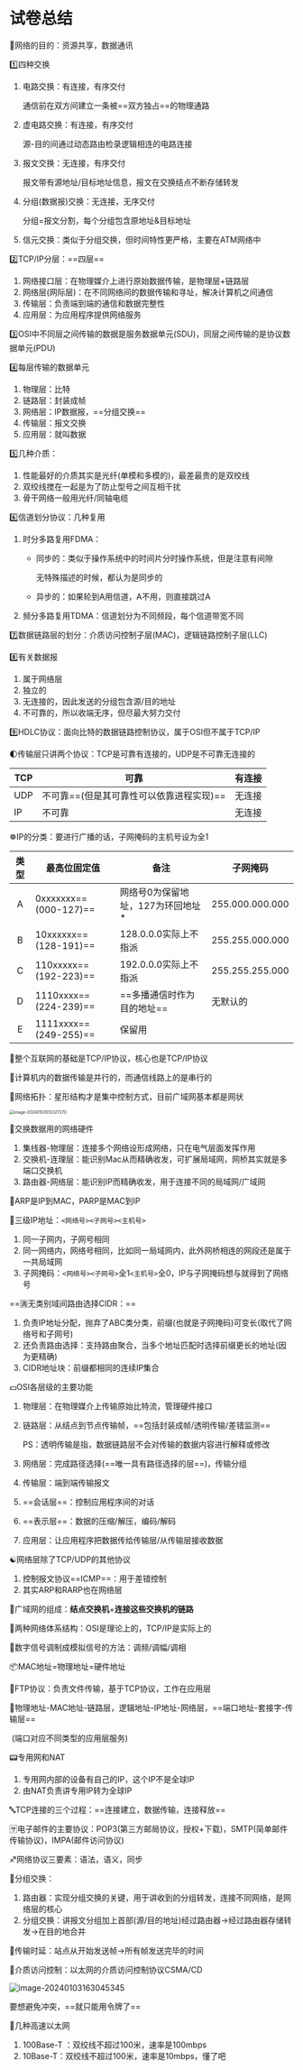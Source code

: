 # 试卷总结

:kaaba:网络的目的：资源共享，数据通讯

:one:四种交换

1. 电路交换：有连接，有序交付

   通信前在双方间建立一条被==双方独占==的物理通路

2. 虚电路交换：有连接，有序交付

   源-目的间通过动态路由检录逻辑相连的电路连接

3. 报文交换：无连接，有序交付

   报文带有源地址/目标地址信息，报文在交换结点不断存储转发

4. 分组(数据报)交换：无连接，无序交付

   分组=报文分割，每个分组包含原地址&目标地址

5. 信元交换：类似于分组交换，但时间特性更严格，主要在ATM网络中

:two:TCP/IP分层：==四层==

1. 网络接口层：在物理媒介上进行原始数据传输，是物理层+链路层
2. 网络层(网际层)：在不同网络间的数据传输和寻址，解决计算机之间通信
3. 传输层：负责端到端的通信和数据完整性
4. 应用层：为应用程序提供网络服务

:three:OSI中不同层之间传输的数据是服务数据单元(SDU)，同层之间传输的是协议数据单元(PDU)

:four:每层传输的数据单元 

1. 物理层：比特
2. 链路层：封装成帧
3. 网络层：IP数据报，==分组交换==
4. 传输层：报文交换
5. 应用层：就叫数据

:five:几种介质：

1. 性能最好的介质其实是光纤(单模和多模的)，最差最贵的是双绞线
2. 双绞线搅在一起是为了防止型号之间互相干扰
3. 骨干网络一般用光纤/同轴电缆

:six:信道划分协议：几种复用

1. 时分多路复用FDMA：

   - 同步的：类似于操作系统中的时间片分时操作系统，但是注意有间隙

     无特殊描述的时候，都认为是同步的

   - 异步的：如果轮到A用信道，A不用，则直接跳过A

2. 频分多路复用TDMA：信道划分为不同频段，每个信道带宽不同

:seven:数据链路层的划分：介质访问控制子层(MAC)，逻辑链路控制子层(LLC)

:eight:有关数据报

1. 属于网络层
2. 独立的
3. 无连接的，因此发送的分组包含源/目的地址
4. 不可靠的，所以收端无序，但尽最大努力交付

:nine:HDLC协议：面向比特的数据链路控制协议，属于OSI但不属于TCP/IP

:first_quarter_moon:传输层只讲两个协议：TCP是可靠有连接的，UDP是不可靠无连接的

| TCP  | 可靠                                     | 有连接 |
| ---- | ---------------------------------------- | ------ |
| UDP  | 不可靠==(但是其可靠性可以依靠进程实现)== | 无连接 |
| IP   | 不可靠                                   | 无连接 |

:wheel_of_dharma:IP的分类：要进行广播的话，子网掩码的主机号设为全1

| 类型 | 最高位固定值          | 备注                              | 子网掩码        |
| :--: | --------------------- | --------------------------------- | --------------- |
|  A   | 0xxxxxxx==(000-127)== | 网络号0为保留地址，127为环回地址* | 255.000.000.000 |
|  B   | 10xxxxxx==(128-191)== | 128.0.0.0实际上不指派             | 255.255.000.000 |
|  C   | 110xxxxx==(192-223)== | 192.0.0.0实际上不指派             | 255.255.255.000 |
|  D   | 1110xxxx==(224-239)== | ==多播通信时作为目的地址==        | 无默认的        |
|  E   | 1111xxxx==(249-255)== | 保留用                            |                 |

:e-mail:整个互联网的基础是TCP/IP协议，核心也是TCP/IP协议

:wave:计算机内的数据传输是并行的，而通信线路上的是串行的

:eagle:网络拓扑：星形结构才是集中控制方式，目前广域网基本都是网状

<img src="https://raw.githubusercontent.com/DANNHIROAKI/New-Picture-Bed/main/img/image-20240103012327270.png" alt="image-20240103012327270" style="zoom:50%;" /> 

:rabbit2:交换数据用的网络硬件

1. 集线器-物理层：连接多个网络设形成网络，只在电气层面发挥作用
2. 交换机-连理层：能识别Mac从而精确收发，可扩展局域网，网桥其实就是多端口交换机
3. 路由器-网络层：能识别IP而精确收发，用于连接不同的局域网/广域网

:taco:ARP是IP到MAC，PARP是MAC到IP

:tada:三级IP地址：`<网络号><子网号><主机号>`

1. 同一子网内，子网号相同
2. 同一网络内，网络号相同，比如同一局域网内，此外网桥相连的网段还是属于一共局域网
3. 子网掩码：`<网络号><子网号>`全1`<主机号>`全0，IP与子网掩码想与就得到了网络号

==:u6e80:无类别域间路由选择CIDR：==

1. 负责IP地址分配，抛弃了ABC类分类，前缀(也就是子网掩码)可变长(取代了网络号和子网号)
2. 还负责路由选择：支持路由聚合，当多个地址匹配时选择前缀更长的地址(因为更精确)
3. CIDR地址块：前缀都相同的连续IP集合

:yen:OSI各层级的主要功能

1. 物理层：在物理媒介上传输原始比特流，管理硬件接口

2. 链路层：从结点到节点传输帧，==包括封装成帧/透明传输/差错监测==

   PS：透明传输是指，数据链路层不会对传输的数据内容进行解释或修改

3. 网络层：完成路径选择(==唯一具有路径选择的层==)，传输分组

4. 传输层：端到端传输报文

5. ==会话层==：控制应用程序间的对话

6. ==表示层==：数据的压缩/解压，编码/解码

7. 应用层：让应用程序把数据传给传输层/从传输层接收数据

:yin_yang:网络层除了TCP/UDP的其他协议

1. 控制报文协议==ICMP==：用于差错控制
2. 其实ARP和RARP也在网络层

:unicorn:广域网的组成：**结点交换机**+**连接这些交换机的链路**

:ice_cream:两种网络体系结构：OSI是理论上的，TCP/IP是实际上的

:octopus:数字信号调制成模拟信号的方法：调频/调幅/调相

:package:MAC地址=物理地址=硬件地址

:page_facing_up:FTP协议：负责文件传输，基于TCP协议，工作在应用层

:ocean:物理地址-MAC地址-链路层，逻辑地址-IP地址-网络层，==端口地址-套接字-传输层==

​      (端口对应不同类型的应用层服务)

:pager:专用网和NAT

1. 专用网内部的设备有自己的IP，这个IP不是全球IP
2. 由NAT负责讲专用IP转为全球IP

:abc:TCP连接的三个过程：==连接建立，数据传输，连接释放==

:sa:电子邮件的主要协议：POP3(第三方邮局协议，授权+下载)，SMTP(简单邮件传输协议)，IMPA(邮件访问协议)

:sagittarius:网络协议三要素：语法，语义，同步

:dancer:分组交换：

1. 路由器：实现分组交换的关键，用于讲收到的分组转发，连接不同网络，是网络层的核心
2. 分组交换：讲报文分组加上首部(源/目的地址)经过路由器→经过路由器存储转发→在目的地合并

:dart:传输时延：站点从开始发送帧→所有帧发送完毕的时间

:game_die:介质访问控制：以太网的介质访问控制协议CSMA/CD

![image-20240103163045345](https://raw.githubusercontent.com/DANNHIROAKI/New-Picture-Bed/main/img/image-20240103163045345.png) 

要想避免冲突，==就只能用令牌了==

:owl:几种高速以太网

1. 100Base-T ：双绞线不超过100米，速率是100mbps
2. 10Base-T：双绞线不超过100米，速率是10mbps，懂了吧







































   

   

